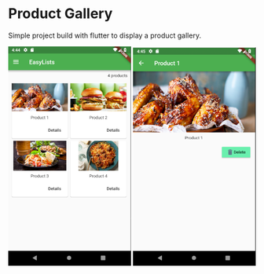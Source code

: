# Product Gallery

Simple project build with flutter to display a product gallery.

<img src="/screens/main_screen.png" width="250px"/>
<img src="/screens/product_detail.png" width="250px"/>